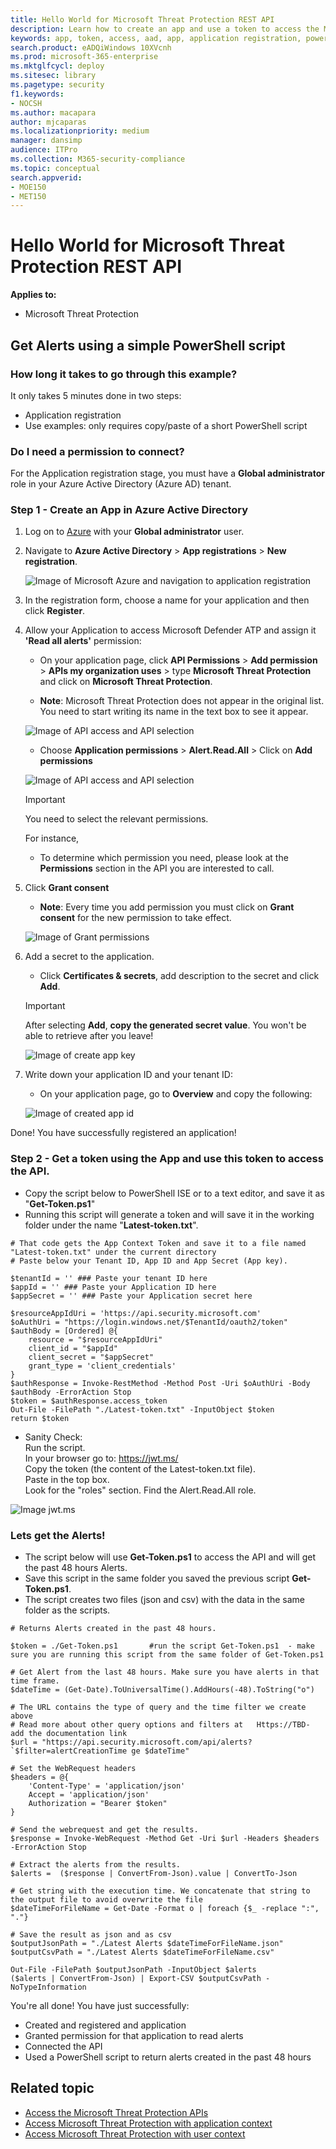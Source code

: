 ```yaml
---
title: Hello World for Microsoft Threat Protection REST API 
description: Learn how to create an app and use a token to access the Microsoft Threat Protection APIs
keywords: app, token, access, aad, app, application registration, powershell, script, global administrator, permission
search.product: eADQiWindows 10XVcnh
ms.prod: microsoft-365-enterprise
ms.mktglfcycl: deploy
ms.sitesec: library
ms.pagetype: security
f1.keywords:
- NOCSH
ms.author: macapara
author: mjcaparas
ms.localizationpriority: medium
manager: dansimp
audience: ITPro
ms.collection: M365-security-compliance 
ms.topic: conceptual
search.appverid: 
- MOE150
- MET150
---
```


# Hello World for Microsoft Threat Protection REST API 

**Applies to:**
- Microsoft Threat Protection

## Get Alerts using a simple PowerShell script

### How long it takes to go through this example?
It only takes 5 minutes done in two steps:
- Application registration
- Use examples: only requires copy/paste of a short PowerShell script

### Do I need a permission to connect?
For the Application registration stage, you must have a **Global administrator** role in your Azure Active Directory (Azure AD) tenant.

### Step 1 - Create an App in Azure Active Directory

1. Log on to [Azure](https://portal.azure.com) with your **Global administrator** user.

2. Navigate to **Azure Active Directory** > **App registrations** > **New registration**. 

   ![Image of Microsoft Azure and navigation to application registration](../../media/atp-azure-new-app2.png)

3. In the registration form, choose a name for your application and then click **Register**.

4. Allow your Application to access Microsoft Defender ATP and assign it **'Read all alerts'** permission:

   - On your application page, click **API Permissions** > **Add permission** > **APIs my organization uses** > type **Microsoft Threat Protection** and click on **Microsoft Threat Protection**.

   - **Note**: Microsoft Threat Protection does not appear in the original list. You need to start writing its name in the text box to see it appear.

   ![Image of API access and API selection](../../media/apis-in-my-org-tab.png)

   - Choose **Application permissions** > **Alert.Read.All** > Click on **Add permissions**

   ![Image of API access and API selection](../../media/request-api-permissions.png)

   >[!IMPORTANT]
   >You need to select the relevant permissions. 

     For instance,

     - To determine which permission you need, please look at the **Permissions** section in the API you are interested to call.

5. Click **Grant consent**

	- **Note**: Every time you add permission you must click on **Grant consent** for the new permission to take effect.

	![Image of Grant permissions](../../media/grant-consent.png)

6. Add a secret to the application.

	- Click **Certificates & secrets**, add description to the secret and click **Add**.

    >[!IMPORTANT]
    > After selecting **Add**, **copy the generated secret value**. You won't be able to retrieve after you leave!

    ![Image of create app key](../../media/webapp-create-key2.png)

7. Write down your application ID and your tenant ID:

   - On your application page, go to **Overview** and copy the following:

   ![Image of created app id](../../media/app-and-tenant-ids.png)


Done! You have successfully registered an application!

### Step 2 - Get a token using the App and use this token to access the API.

-   Copy the script below to PowerShell ISE or to a text editor, and save it as "**Get-Token.ps1**"
-   Running this script will generate a token and will save it in the working folder under the name "**Latest-token.txt**".

```
# That code gets the App Context Token and save it to a file named "Latest-token.txt" under the current directory
# Paste below your Tenant ID, App ID and App Secret (App key).

$tenantId = '' ### Paste your tenant ID here
$appId = '' ### Paste your Application ID here
$appSecret = '' ### Paste your Application secret here

$resourceAppIdUri = 'https://api.security.microsoft.com'
$oAuthUri = "https://login.windows.net/$TenantId/oauth2/token"
$authBody = [Ordered] @{
    resource = "$resourceAppIdUri"
    client_id = "$appId"
    client_secret = "$appSecret"
    grant_type = 'client_credentials'
}
$authResponse = Invoke-RestMethod -Method Post -Uri $oAuthUri -Body $authBody -ErrorAction Stop
$token = $authResponse.access_token
Out-File -FilePath "./Latest-token.txt" -InputObject $token
return $token
```

-   Sanity Check:<br>
Run the script.<br>
In your browser go to: https://jwt.ms/ <br>
Copy the token (the content of the Latest-token.txt file).<br>
Paste in the top box.<br>
Look for the "roles" section. Find the Alert.Read.All role.

![Image jwt.ms](../../media/api-jwt-ms.png)

### Lets get the Alerts!

-   The script below will use **Get-Token.ps1** to access the API and will get the past 48 hours Alerts.
-   Save this script in the same folder you saved the previous script **Get-Token.ps1**. 
-   The script creates two files (json and csv) with the data in the same folder as the scripts.

```
# Returns Alerts created in the past 48 hours.

$token = ./Get-Token.ps1       #run the script Get-Token.ps1  - make sure you are running this script from the same folder of Get-Token.ps1

# Get Alert from the last 48 hours. Make sure you have alerts in that time frame.
$dateTime = (Get-Date).ToUniversalTime().AddHours(-48).ToString("o")       

# The URL contains the type of query and the time filter we create above
# Read more about other query options and filters at   Https://TBD- add the documentation link
$url = "https://api.security.microsoft.com/api/alerts?`$filter=alertCreationTime ge $dateTime"

# Set the WebRequest headers
$headers = @{ 
    'Content-Type' = 'application/json'
    Accept = 'application/json'
    Authorization = "Bearer $token" 
}

# Send the webrequest and get the results. 
$response = Invoke-WebRequest -Method Get -Uri $url -Headers $headers -ErrorAction Stop

# Extract the alerts from the results. 
$alerts =  ($response | ConvertFrom-Json).value | ConvertTo-Json

# Get string with the execution time. We concatenate that string to the output file to avoid overwrite the file
$dateTimeForFileName = Get-Date -Format o | foreach {$_ -replace ":", "."}    

# Save the result as json and as csv
$outputJsonPath = "./Latest Alerts $dateTimeForFileName.json"     
$outputCsvPath = "./Latest Alerts $dateTimeForFileName.csv"

Out-File -FilePath $outputJsonPath -InputObject $alerts
($alerts | ConvertFrom-Json) | Export-CSV $outputCsvPath -NoTypeInformation 
```

You're all done! You have just successfully:
-   Created and registered and application
-   Granted permission for that application to read alerts
-   Connected the API
-   Used a PowerShell script to return alerts created in the past 48 hours



## Related topic
- [Access the Microsoft Threat Protection APIs](api-access.md)
- [Access  Microsoft Threat Protection with application context](api-create-app-web.md)
- [Access  Microsoft Threat Protection with user context](api-create-app-user-context.md)